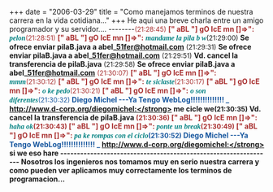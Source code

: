 +++
date = "2006-03-29"
title = "Como manejamos terminos de nuestra carrera en la vida cotidiana..."
+++
He aqui una breve charla entre un amigo programador y su servidor.... --------<font color="#a82f2f"><font size="2">(21:28:45)</font> <strong>[" aBL "] gO IcE mn []=&gt;":</strong></font> <font face="Lucida Console"><strong><em><font color="#008080">pelon</font></em></strong></font><font color="#a82f2f"><font size="2">(21:28:51)</font> <strong>[" aBL "] gO IcE mn []=&gt;":</strong></font> <font face="Lucida Console"><strong><em><font color="#008080">mandame la pila b w</font></em></strong></font><font size="2">(21:29:00)</font> **Se ofrece enviar pilaB.java a abel\_51fer@hotmail.com** <font size="2">(21:29:31)</font> **Se ofrece enviar pilaB.java a abel\_51fer@hotmail.com** <font size="2">(21:29:51)</font> **Vd. cancel la transferencia de pilaB.java** <font size="2">(21:29:58)</font> **Se ofrece enviar pilaB.java a abel\_51fer@hotmail.com** <font color="#a82f2f"><font size="2">(21:30:07)</font> <strong>[" aBL "] gO IcE mn []=&gt;":</strong></font> <font face="Lucida Console"><strong><em><font color="#008080">mmm</font></em></strong></font><font color="#a82f2f"><font size="2">(21:30:12)</font> <strong>[" aBL "] gO IcE mn []=&gt;":</strong></font> <font face="Lucida Console"><strong><em><font color="#008080">te siclaste</font></em></strong></font><font color="#a82f2f"><font size="2">(21:30:17)</font> <strong>[" aBL "] gO IcE mn []=&gt;":</strong></font> <font face="Lucida Console"><strong><em><font color="#008080">o ke pedo</font></em></strong></font><font color="#a82f2f"><font size="2">(21:30:21)</font> <strong>[" aBL "] gO IcE mn []=&gt;":</strong></font> <font face="Lucida Console"><strong><em><font color="#008080">o son diferentes</font></em></strong></font><font color="#16569e"><font size="2">(21:30:32)</font> <strong>Diego Michel ---Ya Tengo WebLog!!!!!!!!!!!!!! _ http://www.d-corp.org/diegomichel:</strong></font> me cicle we<font size="2">(21:30:35)</font> **Vd. cancel la transferencia de pilaB.java** <font color="#a82f2f"><font size="2">(21:30:36)</font> <strong>[" aBL "] gO IcE mn []=&gt;":</strong></font> <font face="Lucida Console"><strong><em><font color="#008080">haha ok</font></em></strong></font><font color="#a82f2f"><font size="2">(21:30:43)</font> <strong>[" aBL "] gO IcE mn []=&gt;":</strong></font> <font face="Lucida Console"><strong><em><font color="#008080">ponte un break</font></em></strong></font><font color="#a82f2f"><font size="2">(21:30:49)</font> <strong>[" aBL "] gO IcE mn []=&gt;":</strong></font> <font face="Lucida Console"><strong><em><font color="#008080">pa ke rompas con el ciclo</font></em></strong></font><font color="#16569e"><font size="2">(21:30:52)</font> <strong>Diego Michel ---Ya Tengo WebLog!!!!!!!!!!!!!! _ http://www.d-corp.org/diegomichel:</strong></font> si we eso hare ---------------------------------------------------------------- Nosotros los ingenieros nos tomamos muy en serio nuestra carrera y como pueden ver aplicamos muy correctamente los terminos de programacion...


